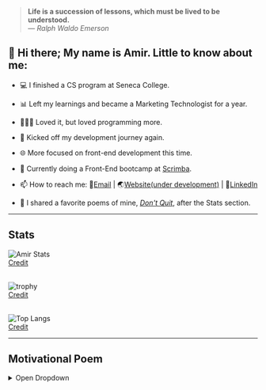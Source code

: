 > <b>Life is a succession of lessons, which must be lived to be understood.</b>
> <br/>— <cite>Ralph Waldo Emerson</cite>


## 👋 Hi there; My name is Amir. Little to know about me:
- 💻 I finished a CS program at Seneca College.
- 📊 Left my learnings and became a Marketing Technologist for a year.
- 👨🏻‍💻 Loved it, but loved programming more.
- 🚀 Kicked off my development journey again.
- 🌐 More focused on front-end development this time.
- 🌱 Currently doing a Front-End bootcamp at [Scrimba](https://scrimba.com). 

- 📫 How to reach me: 📧[Email](mailto:info@arsenicolos.com) | 🌏[Website(under development)](https://arsenicolos.com) | 🤝[LinkedIn](https://linkedin.com/in/arsenicolos)
- 🤔 I shared a favorite poems of mine, [*Don't Quit*](#motivational-poem), after the Stats section.
---
<!--
- 🔭 I’m currently working on ...
- 🌱 I’m currently learning ...
- 👯 I’m looking to collaborate on ...
- 🤔 I’m looking for help with ...
- 💬 Ask me about ...
- 📫 How to reach me: ...
- ⚡ Fun fact: ...
-->
## Stats

![Amir Stats](https://github-readme-stats.vercel.app/api?username=amir-the6th&count_private=true&show_icons=true&theme=material-palenight)
<br/>[Credit](https://github.com/anuraghazra/github-readme-stats)
<br/><br/>
  
![trophy](https://github-profile-trophy.vercel.app/?username=amir-the6th&theme=discord&margin-w=10&margin-h=10&rank=SECRET,SSS,SS,S,AAA,AA,A,B,C&row=2&column=4)
<br/>[Credit](https://github.com/ryo-ma/github-profile-trophy)
<br/><br/>
  
![Top Langs](https://github-readme-stats.vercel.app/api/top-langs/?username=amir-the6th&layout=compact)
<br/>[Credit](https://github.com/anuraghazra/github-readme-stats)
  
---

## Motivational Poem

<details>
  
<summary>Open Dropdown</summary>
<br>

***Don't Quit!***
<br>
<cite>by: *Edgar Albert Guest*</cite>
  
> “When things go wrong, as they sometimes will,<br/>
> When the road you’re trudging seems all uphill,<br/>
> When the funds are low and the debts are high,<br/>
> And you want to smile, but you have to sigh,<br/>
> When care is pressing you down a bit,<br/>
> Rest, if you must, but don’t you quit.<br/>
> 
> Life is queer with its twists and turns,<br/>
> As every one of us sometimes learns,<br/>
> And many a failure turns about,<br/>
> When he might have won had he stuck it out;<br/>
> Don’t give up though the pace seems slow-<br/>
> You may succeed with another blow.<br/>
> 
> Often the goal is nearer than,<br/>
> It seems to a faint and faltering man,<br/>
> Often the struggler has given up,<br/>
> When he might have captured the victor’s cup,<br/>
> And he learned too late when the night slipped down,<br/>
> How close he was to the golden crown.<br/>
> 
> Success is failure turned inside out-<br/>
> The silver tint of the clouds of doubt,<br/>
> And you never can tell how close you are,<br/>
> It may be near when it seems so far,<br/>
> So stick to the fight when you’re hardest hit-<br/>
> It’s when things seem worst that you must not quit”<br/>
  
</details>
